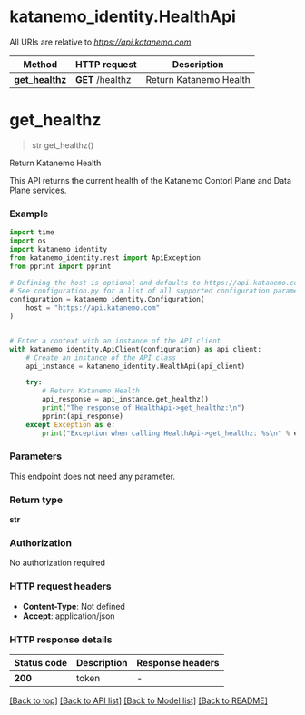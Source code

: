 # katanemo_identity.HealthApi

All URIs are relative to *https://api.katanemo.com*

Method | HTTP request | Description
------------- | ------------- | -------------
[**get_healthz**](HealthApi.md#get_healthz) | **GET** /healthz | Return Katanemo Health


# **get_healthz**
> str get_healthz()

Return Katanemo Health

This API returns the current health of the Katanemo Contorl Plane and Data Plane services.

### Example

```python
import time
import os
import katanemo_identity
from katanemo_identity.rest import ApiException
from pprint import pprint

# Defining the host is optional and defaults to https://api.katanemo.com
# See configuration.py for a list of all supported configuration parameters.
configuration = katanemo_identity.Configuration(
    host = "https://api.katanemo.com"
)


# Enter a context with an instance of the API client
with katanemo_identity.ApiClient(configuration) as api_client:
    # Create an instance of the API class
    api_instance = katanemo_identity.HealthApi(api_client)

    try:
        # Return Katanemo Health
        api_response = api_instance.get_healthz()
        print("The response of HealthApi->get_healthz:\n")
        pprint(api_response)
    except Exception as e:
        print("Exception when calling HealthApi->get_healthz: %s\n" % e)
```


### Parameters
This endpoint does not need any parameter.

### Return type

**str**

### Authorization

No authorization required

### HTTP request headers

 - **Content-Type**: Not defined
 - **Accept**: application/json

### HTTP response details
| Status code | Description | Response headers |
|-------------|-------------|------------------|
**200** | token |  -  |

[[Back to top]](#) [[Back to API list]](../README.md#documentation-for-api-endpoints) [[Back to Model list]](../README.md#documentation-for-models) [[Back to README]](../README.md)

